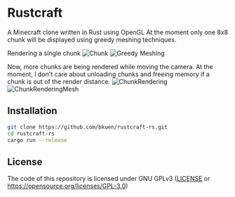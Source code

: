 # Rustcraft
A Minecraft clone written in Rust using OpenGL
At the moment only one 8x8 chunk will be displayed
using greedy meshing techniques.

Rendering a single chunk
![Chunk](https://image.cod3.eu/280-pGPFjYU9)
![Greedy Meshing](https://image.cod3.eu/281-9YIqaLNL)

Now, more chunks are being rendered while moving the camera. At the moment, I don't care about unloading chunks and freeing memory if a chunk is out of the render distance.
![ChunkRendering](https://image.cod3.eu/305-I3vVXC3s)
![ChunkRenderingMesh](https://image.cod3.eu/306-CXPducC2)

## Installation
```bash
git clone https://github.com/bkuen/rustcraft-rs.git
cd rustcraft-rs
cargo run --release
```

## License
The code of this repository is licensed under GNU GPLv3 ([LICENSE](./LICENSE) or https://opensource.org/licenses/GPL-3.0)
